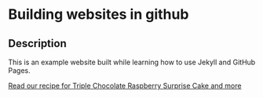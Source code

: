 # Building websites in github
## Description
This is an example website built while learning how to use Jekyll and GitHub Pages.

[Read our recipe for Triple Chocolate Raspberry Surprise Cake and more](About.md)
